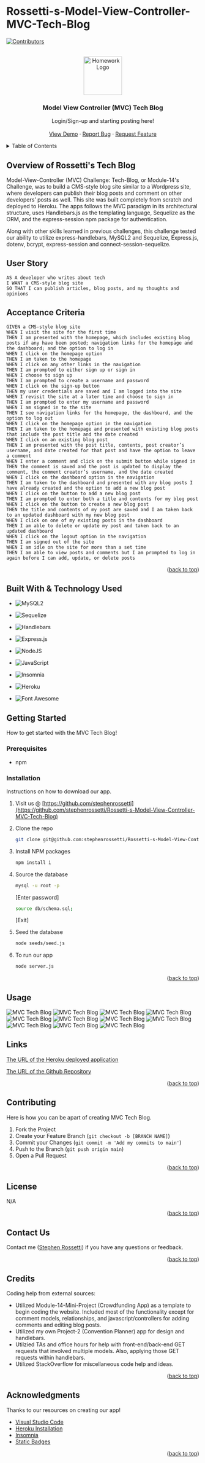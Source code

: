 # Rossetti-s-Model-View-Controller-MVC-Tech-Blog

<a name="readme-top"></a>

[![Contributors][contributors-shield]][contributors-url]

<br />
<div align="center">
<a href="https://github.com/stephenrossetti/Rossetti-s-Model-View-Controller-MVC-Tech-Blog">
<img src="./public/images/01-Logo.png" alt="Homework Logo" width="100" height="100">
</a>

<h3 align="r">Model View Controller (MVC) Tech Blog</h3>
<p align="center">
    Login/Sign-up and starting posting here!
<br />

<br />
<a href="https://rossetti-mvc-tech-blog-5f23ac01a35f.herokuapp.com/">View Demo</a>
    ·
<a href="https://github.com/stephenrossetti/Rossetti-s-Model-View-Controller-MVC-Tech-Blog/issues">Report Bug</a>
    ·
<a href="https://github.com/stephenrossetti/Rossetti-s-Model-View-Controller-MVC-Tech-Blog/issues">Request Feature</a>
  </p>
</div>


<details>
<summary>Table of Contents</summary>
<ol>
<li><a href="#overview-of-rossettis-tech-blog"> Overview of MVC Tech Blog</a></li>
<li><a href="#user-story">User Story</a></li>
<li><a href="#acceptance-criteria">Acceptance Criteria</a></li>
<li><a href="#getting-started">Getting Started</a><li>
<ul>
<li><a href="#prerequisites">Prerequisites</a></li>
<li><a href="#installation">Installation</a></li>
</ul>
</li>
<li><a href="#built-with-&-technology-used">Technology Used</a></li>
<li><a href="#usage">Usage</a></li>
<li><a href="#links">Links</a></li>
<li><a href="#contributing">Contributing</a></li>
<li><a href="#license">License</a></li>
<li><a href="#contact-us">Contact Us </a></li>
<li><a href="#credits">Credits</a></li>
<li><a href="#acknowledgments">Acknowledgments</a></li>
</ol>
</details>

## Overview of Rossetti's Tech Blog

Model-View-Controller (MVC) Challenge: Tech-Blog, or Module-14's Challenge, was to build a CMS-style blog site similar to a Wordpress site, where developers can publish their blog posts and comment on other developers’ posts as well. This site was built completely from scratch and deployed to Heroku. The apps follows the MVC paradigm in its architectural structure, uses Handlebars.js as the templating language, Sequelize as the ORM, and the express-session npm package for authentication.

Along with other skills learned in previous challenges, this challenge tested our ability to utilize express-handlebars, MySQL2 and Sequelize, Express.js, dotenv, bcrypt, express-session and connect-session-sequelize.

## User Story

```
AS A developer who writes about tech
I WANT a CMS-style blog site
SO THAT I can publish articles, blog posts, and my thoughts and opinions
```

## Acceptance Criteria

```
GIVEN a CMS-style blog site
WHEN I visit the site for the first time
THEN I am presented with the homepage, which includes existing blog posts if any have been posted; navigation links for the homepage and the dashboard; and the option to log in
WHEN I click on the homepage option
THEN I am taken to the homepage
WHEN I click on any other links in the navigation
THEN I am prompted to either sign up or sign in
WHEN I choose to sign up
THEN I am prompted to create a username and password
WHEN I click on the sign-up button
THEN my user credentials are saved and I am logged into the site
WHEN I revisit the site at a later time and choose to sign in
THEN I am prompted to enter my username and password
WHEN I am signed in to the site
THEN I see navigation links for the homepage, the dashboard, and the option to log out
WHEN I click on the homepage option in the navigation
THEN I am taken to the homepage and presented with existing blog posts that include the post title and the date created
WHEN I click on an existing blog post
THEN I am presented with the post title, contents, post creator’s username, and date created for that post and have the option to leave a comment
WHEN I enter a comment and click on the submit button while signed in
THEN the comment is saved and the post is updated to display the comment, the comment creator’s username, and the date created
WHEN I click on the dashboard option in the navigation
THEN I am taken to the dashboard and presented with any blog posts I have already created and the option to add a new blog post
WHEN I click on the button to add a new blog post
THEN I am prompted to enter both a title and contents for my blog post
WHEN I click on the button to create a new blog post
THEN the title and contents of my post are saved and I am taken back to an updated dashboard with my new blog post
WHEN I click on one of my existing posts in the dashboard
THEN I am able to delete or update my post and taken back to an updated dashboard
WHEN I click on the logout option in the navigation
THEN I am signed out of the site
WHEN I am idle on the site for more than a set time
THEN I am able to view posts and comments but I am prompted to log in again before I can add, update, or delete posts
```

<p align="right">(<a href="#readme-top">back to top</a>)</p>

## Built With & Technology Used

- ![MySQL2](https://img.shields.io/badge/mysql-%2300f.svg?style=for-the-badge&logo=mysql&logoColor=white)

- ![Sequelize](https://img.shields.io/badge/Sequelize-52B0E7?style=for-the-badge&logo=Sequelize&logoColor=white)

- ![Handlebars](https://img.shields.io/badge/Handlebars%20js-f0772b?style=for-the-badge&logo=handlebarsdotjs&logoColor=black)

- ![Express.js](https://img.shields.io/badge/express.js-%23404d59.svg?style=for-the-badge&logo=express&logoColor=%2361DAFB)

- ![NodeJS](https://img.shields.io/badge/node.js-6DA55F?style=for-the-badge&logo=node.js&logoColor=white)

- ![JavaScript](https://img.shields.io/badge/javascript-%23323330.svg?style=for-the-badge&logo=javascript&logoColor=%23F7DF1E)

- ![Insomnia](https://img.shields.io/badge/Insomnia-black?style=for-the-badge&logo=insomnia&logoColor=5849BE)

- ![Heroku](https://ziadoua.github.io/m3-Markdown-Badges/badges/Heroku/heroku1.svg)

- ![Font Awesome](https://img.shields.io/badge/Font_Awesome-339AF0?style=for-the-badge&logo=fontawesome&logoColor=white)

## Getting Started

How to get started with the MVC Tech Blog!

### Prerequisites

- npm

### Installation

Instructions on how to download our app.

1. Visit us @ [https://github.com/stephenrossetti](https://github.com/stephenrossetti/Rossetti-s-Model-View-Controller-MVC-Tech-Blog)
2. Clone the repo
   ```sh
   git clone git@github.com:stephenrossetti/Rossetti-s-Model-View-Controller-MVC-Tech-Blog.git
   ```
3. Install NPM packages

   ```sh
   npm install i
   ```

4. Source the database

   ```sh
   mysql -u root -p
   ```
   [Enter password]
    ```sh
   source db/schema.sql;
   ```
   [Exit]

5. Seed the database
     ```sh
   node seeds/seed.js
   ```

6. To run our app

   ```sh
   node server.js
   ```

<p align="right">(<a href="#readme-top">back to top</a>)</p>

## Usage

![MVC Tech Blog](./public/images/02-Home.png)
![MVC Tech Blog](./public/images/03-Login.png)
![MVC Tech Blog](./public/images/04-Signup.png)
![MVC Tech Blog](./public/images/05-Signin.png)
![MVC Tech Blog](./public/images/06-Dashboard.png)
![MVC Tech Blog](./public/images/07-Post.png)
![MVC Tech Blog](./public/images/08-Edit.png)
![MVC Tech Blog](./public/images/09-Homenew.png)
![MVC Tech Blog](./public/images/10-Comment.png)
![MVC Tech Blog](./public/images/11-Commentnew.png)
![MVC Tech Blog](./public/images/12-Delete.png)

## Links
[The URL of the Heroku deployed application](https://rossetti-mvc-tech-blog-5f23ac01a35f.herokuapp.com/)

[The URL of the Github Repository](https://github.com/stephenrossetti/Rossetti-s-Model-View-Controller-MVC-Tech-Blog)

<p align="right">(<a href="#readme-top">back to top</a>)</p>

## Contributing

Here is how you can be apart of creating MVC Tech Blog.

1. Fork the Project
2. Create your Feature Branch (`git checkout -b [BRANCH NAME]`)
3. Commit your Changes (`git commit -m 'Add my commits to main'`)
4. Push to the Branch (`git push origin main`)
5. Open a Pull Request

<p align="right">(<a href="#readme-top">back to top</a>)</p>

## License

N/A

<p align="right">(<a href="#readme-top">back to top</a>)</p>

## Contact Us

Contact me ([Stephen Rossetti](https://github.com/stephenrossetti)) if you have any questions or feedback.

<p align="right">(<a href="#readme-top">back to top</a>)</p>

## Credits

Coding help from external sources:

- Utilized Module-14-Mini-Project (Crowdfunding App) as a template to begin coding the website. Included most of the functionality except for comment models, relationships, and javascript/controllers for adding comments and editing blog posts.
- Utilized my own Project-2 (Convention Planner) app for design and handlebars.
- Utilzied TAs and office hours for help with front-end/back-end GET requests that involved multiple models. Also, applying those GET requests within handlebars.
- Utilized StackOverflow for miscellaneous code help and ideas.

<p align="right">(<a href="#readme-top">back to top</a>)</p>

## Acknowledgments

Thanks to our resources on creating our app!

- [Visual Studio Code](https://code.visualstudio.com/)
- [Heroku Installation](https://coding-boot-camp.github.io/full-stack/heroku/deploy-with-heroku-and-mysql)
- [Insomnia](https://img.shields.io/badge/Insomnia-black?style=for-the-badge&logo=insomnia&logoColor=5849BE)
- [Static Badges](https://shields.io/badges)

<p align="right">(<a href="#readme-top">back to top</a>)</p>

[contributors-shield]:https://img.shields.io/badge/CONTRIBUTORS%20--4?style=for-the-badge&logo=gitlab&labelColor=WHITE
[contributors-url]: https://github.com/stephenrossetti/Rossetti-s-Model-View-Controller-MVC-Tech-Blog/graphs/contributors